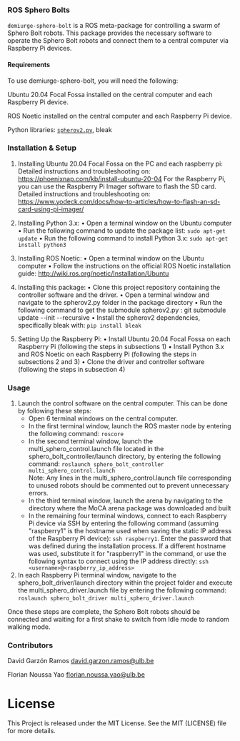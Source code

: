 ### ROS Sphero Bolts
`demiurge-sphero-bolt` is a ROS meta-package for controlling a swarm of Sphero Bolt robots. This package provides the necessary software to operate the Sphero Bolt robots and connect them to a central computer via Raspberry Pi devices.

#### Requirements

To use demiurge-sphero-bolt, you will need the following:

Ubuntu 20.04 Focal Fossa installed on the central computer and each Raspberry Pi device.

ROS Noetic installed on the central computer and each Raspberry Pi device.

Python libraries: [`spherov2.py`](https://github.com/poiuytrezaur/spherov2.py.git), bleak

### Installation & Setup 

1.	Installing Ubuntu 20.04 Focal Fossa on the PC and each raspberry pi:
    Detailed instructions and troubleshooting on: https://phoenixnap.com/kb/install-ubuntu-20-04 
    For the Raspberry Pi, you can use the Raspberry Pi Imager software to flash the SD card.
    Detailed instructions and troubleshooting on: https://www.yodeck.com/docs/how-to-articles/how-to-flash-an-sd-card-using-pi-imager/
	
2.	Installing Python 3.x:
  •	Open a terminal window on the Ubuntu computer
  •	Run the following command to update the package list: ```sudo apt-get update```
  •	Run the following command to install Python 3.x: ```sudo apt-get install python3```


3.	Installing ROS Noetic:
•	Open a terminal window on the Ubuntu computer
•	Follow the instructions on the official ROS Noetic installation guide: http://wiki.ros.org/noetic/Installation/Ubuntu

4.	 Installing this package:
•	Clone this project repository containing the controller software and the driver.
•	Open a terminal window and navigate to the spherov2.py folder in the package directory 
•	Run the following command to get the submodule spherov2.py : git submodule update --init --recursive
•	Install the spherov2 dependencies, specifically bleak with: ```pip install bleak```

5.	Setting Up the Raspberry Pi:
•	Install Ubuntu 20.04 Focal Fossa on each Raspberry Pi (following the steps in subsections 1)
•	Install Python 3.x and ROS Noetic on each Raspberry Pi (following the steps in subsections 2 and 3)
•	Clone the driver and controller software (following the steps in subsection 4)

### Usage 

1)	Launch the control software on the central computer. This can be done by following these steps: 
	-	Open 6 terminal windows on the central computer.
	-	In the first terminal window, launch the ROS master node by entering the following command: ```roscore```
	-	In the second terminal window, launch the multi_sphero_control.launch file located in the sphero_bolt_controller/launch directory, by entering the following command: ```roslaunch sphero_bolt_controller multi_sphero_control.launch```  
	Note: Any lines in the multi_sphero_control.launch file corresponding to unused robots should be commented out to prevent unnecessary errors.
	-	In the third terminal window, launch the arena by navigating to the directory where the MoCA arena package was downloaded and built
	-	In the remaining four terminal windows, connect to each Raspberry Pi device via SSH by entering the following command (assuming "raspberry1" is the hostname used when saving the static IP address of the 		   Raspberry Pi device): ```ssh raspberry1```. Enter the password that was defined during the installation process. If a different hostname was used, substitute it for "raspberry1" in the command, or use the                 following syntax to connect using the IP address directly: ```ssh <username>@<raspberry_ip_address>```
2)	In each Raspberry Pi terminal window, navigate to the sphero_bolt_driver/launch directory within the project folder and execute the multi_sphero_driver.launch file by entering the following command: ```roslaunch sphero_bolt_driver multi_sphero_driver.launch```

Once these steps are complete, the Sphero Bolt robots should be connected and waiting for a first shake to switch from Idle mode to random walking mode.

### Contributors

David Garzón Ramos <david.garzon.ramos@ulb.be>

Florian Noussa Yao <florian.noussa.yao@ulb.be>

# License
   This Project is released under the MIT License. See the MIT (LICENSE) file for more details.
